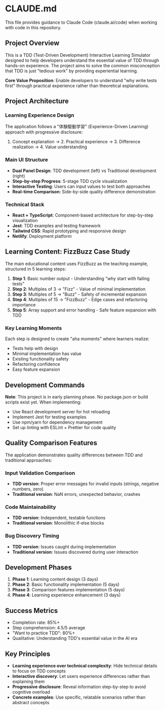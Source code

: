# CLAUDE.md

This file provides guidance to Claude Code (claude.ai/code) when working with code in this repository.

## Project Overview

This is a TDD (Test-Driven Development) Interactive Learning Simulator designed to help developers understand the essential value of TDD through hands-on experience. The project aims to solve the common misconception that TDD is just "tedious work" by providing experiential learning.

**Core Value Proposition**: Enable developers to understand "why write tests first" through practical experience rather than theoretical explanations.

## Project Architecture

### Learning Experience Design
The application follows a "体験駆動学習" (Experience-Driven Learning) approach with progressive disclosure:
1. Concept explanation → 2. Practical experience → 3. Difference realization → 4. Value understanding

### Main UI Structure
- **Dual Panel Design**: TDD development (left) vs Traditional development (right)
- **Step-by-step Progress**: 5-stage TDD cycle visualization
- **Interactive Testing**: Users can input values to test both approaches
- **Real-time Comparison**: Side-by-side quality difference demonstration

### Technical Stack
- **React + TypeScript**: Component-based architecture for step-by-step visualization
- **Jest**: TDD examples and testing framework
- **Tailwind CSS**: Rapid prototyping and responsive design
- **Netlify**: Deployment platform

## Learning Content: FizzBuzz Case Study

The main educational content uses FizzBuzz as the teaching example, structured in 5 learning steps:

1. **Step 1**: Basic number output - Understanding "why start with failing tests"
2. **Step 2**: Multiples of 3 → "Fizz" - Value of minimal implementation
3. **Step 3**: Multiples of 5 → "Buzz" - Safety of incremental expansion
4. **Step 4**: Multiples of 15 → "FizzBuzz" - Edge cases and refactoring importance
5. **Step 5**: Array support and error handling - Safe feature expansion with TDD

### Key Learning Moments
Each step is designed to create "aha moments" where learners realize:
- Tests help with design
- Minimal implementation has value
- Existing functionality safety
- Refactoring confidence
- Easy feature expansion

## Development Commands

**Note**: This project is in early planning phase. No package.json or build scripts exist yet. When implementing:
- Use React development server for hot reloading
- Implement Jest for testing examples
- Use npm/yarn for dependency management
- Set up linting with ESLint + Prettier for code quality

## Quality Comparison Features

The application demonstrates quality differences between TDD and traditional approaches:

### Input Validation Comparison
- **TDD version**: Proper error messages for invalid inputs (strings, negative numbers, zero)
- **Traditional version**: NaN errors, unexpected behavior, crashes

### Code Maintainability
- **TDD version**: Independent, testable functions
- **Traditional version**: Monolithic if-else blocks

### Bug Discovery Timing
- **TDD version**: Issues caught during implementation
- **Traditional version**: Issues discovered during user interaction

## Development Phases

1. **Phase 1**: Learning content design (3 days)
2. **Phase 2**: Basic functionality implementation (5 days)  
3. **Phase 3**: Comparison features implementation (5 days)
4. **Phase 4**: Learning experience enhancement (3 days)

## Success Metrics

- Completion rate: 85%+
- Step comprehension: 4.5/5 average
- "Want to practice TDD": 80%+
- Qualitative: Understanding TDD's essential value in the AI era

## Key Principles

- **Learning experience over technical complexity**: Hide technical details to focus on TDD concepts
- **Interactive discovery**: Let users experience differences rather than explaining them
- **Progressive disclosure**: Reveal information step-by-step to avoid cognitive overload
- **Concrete examples**: Use specific, relatable scenarios rather than abstract concepts